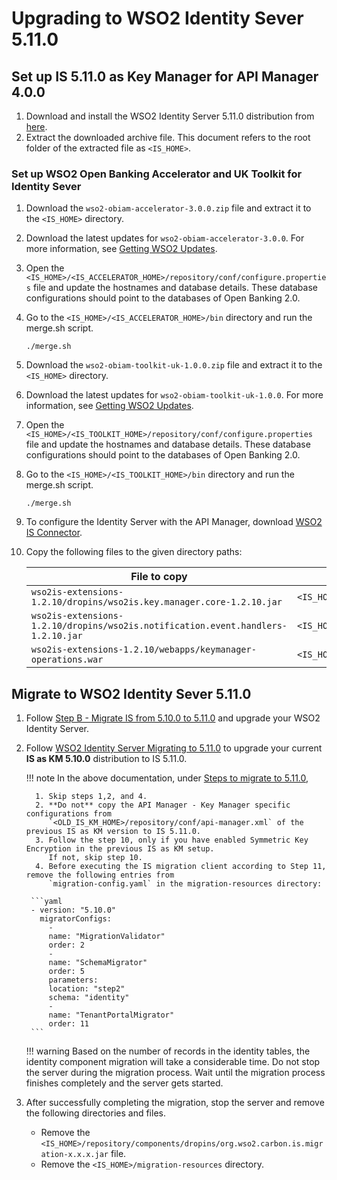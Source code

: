 # Upgrading to WSO2 Identity Sever 5.11.0

## Set up IS 5.11.0 as Key Manager for API Manager 4.0.0

   1. Download and install the WSO2 Identity Server 5.11.0 distribution from [here](https://wso2.com/identity-server/).
   2. Extract the downloaded archive file. This document refers to the root folder of the extracted file as `<IS_HOME>`.

### Set up WSO2 Open Banking Accelerator and UK Toolkit for Identity Sever

1. Download the `wso2-obiam-accelerator-3.0.0.zip` file and extract it to the `<IS_HOME>` directory.
2. Download the latest updates for `wso2-obiam-accelerator-3.0.0`. For more information, see [Getting WSO2 Updates](../setting-up-servers.md#getting-wso2-updates).
3. Open the `<IS_HOME>/<IS_ACCELERATOR_HOME>/repository/conf/configure.properties` file and update the hostnames
   and database details. These database configurations should point to the databases of Open Banking 2.0.
4. Go to the `<IS_HOME>/<IS_ACCELERATOR_HOME>/bin` directory and run the merge.sh script.

     ```
     ./merge.sh
     ```

5. Download the `wso2-obiam-toolkit-uk-1.0.0.zip` file and extract it to the `<IS_HOME>` directory.
6. Download the latest updates for `wso2-obiam-toolkit-uk-1.0.0`. For more information, see [Getting WSO2 Updates](../setting-up-servers.md#getting-wso2-updates).
7. Open the `<IS_HOME>/<IS_TOOLKIT_HOME>/repository/conf/configure.properties` file and update the hostnames and
   database details. These database configurations should point to the databases of Open Banking 2.0.
8. Go to the `<IS_HOME>/<IS_TOOLKIT_HOME>/bin` directory and run the merge.sh script.

     ```
     ./merge.sh
     ```

9. To configure the Identity Server with the API Manager, download [WSO2 IS Connector](https://apim.docs.wso2.com/en/4.0.0/assets/attachments/administer/wso2is-extensions-1.2.10.zip).
10. Copy the following files to the given directory paths:

    | File to copy | Location to  |
    |---------|-------------------|
    |`wso2is-extensions-1.2.10/dropins/wso2is.key.manager.core-1.2.10.jar`|`<IS_HOME>/repository/components/dropins`|
    |`wso2is-extensions-1.2.10/dropins/wso2is.notification.event.handlers-1.2.10.jar`|`<IS_HOME>/repository/components/dropins`|
    |`wso2is-extensions-1.2.10/webapps/keymanager-operations.war`|`<IS_HOME>/repository/deployment/server/webapps`|

## Migrate to WSO2 Identity Sever 5.11.0

1. Follow [Step B - Migrate IS from 5.10.0 to 5.11.0](https://apim.docs.wso2.com/en/latest/install-and-setup/upgrading-wso2-is-as-key-manager/upgrading-from-is-5100-to-is-5110/#step-b-migrate-is-from-5100-to-5110) 
and upgrade your WSO2 Identity Server.

2. Follow [WSO2 Identity Server Migrating to 5.11.0](https://is.docs.wso2.com/en/5.11.0/setup/migrating-to-5110/) 
to upgrade your current **IS as KM 5.10.0** distribution to IS 5.11.0.
    
    !!! note
        In the above documentation, under [Steps to migrate to 5.11.0](https://is.docs.wso2.com/en/5.11.0/setup/migrating-to-5110/#steps-to-migrate-to-5110),
  
         1. Skip steps 1,2, and 4.
         2. **Do not** copy the API Manager - Key Manager specific configurations from 
            `<OLD_IS_KM_HOME>/repository/conf/api-manager.xml` of the previous IS as KM version to IS 5.11.0.
         3. Follow the step 10, only if you have enabled Symmetric Key Encryption in the previous IS as KM setup. 
            If not, skip step 10.
         4. Before executing the IS migration client according to Step 11, remove the following entries from 
            `migration-config.yaml` in the migration-resources directory:

        ```yaml
        - version: "5.10.0"
          migratorConfigs:
            -
            name: "MigrationValidator"
            order: 2
            -
            name: "SchemaMigrator"
            order: 5
            parameters:
            location: "step2"
            schema: "identity"
            -
            name: "TenantPortalMigrator"
            order: 11
        ```
    
    !!! warning
        Based on the number of records in the identity tables, the identity component migration will take a considerable time. 
        Do not stop the server during the migration process. Wait until the migration process finishes completely and the server gets started.

3. After successfully completing the migration, stop the server and remove the following directories and files.
     - Remove the `<IS_HOME>/repository/components/dropins/org.wso2.carbon.is.migration-x.x.x.jar` file.
     - Remove the `<IS_HOME>/migration-resources` directory.
